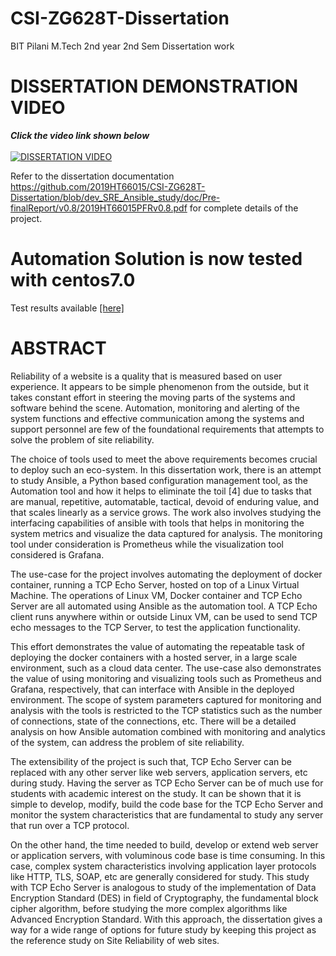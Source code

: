 # CSI-ZG628T-Dissertation
BIT Pilani M.Tech 2nd year 2nd Sem Dissertation work

# DISSERTATION DEMONSTRATION VIDEO
***Click the video link shown below***<br><br>
[![DISSERTATION VIDEO](https://i9.ytimg.com/vi/LHNCHVT70Zk/mq1.jpg?sqp=CLi7loQG&rs=AOn4CLDkqlCaQhS13EItZ5ddFroQp1vgzw)](https://youtu.be/LHNCHVT70Zk "DEMO-CSI-ZG628T-Dissertation") <br>

Refer to the dissertation documentation https://github.com/2019HT66015/CSI-ZG628T-Dissertation/blob/dev_SRE_Ansible_study/doc/Pre-finalReport/v0.8/2019HT66015PFRv0.8.pdf for complete details of the project. <br>

# Automation Solution is now tested with centos7.0
Test results available [[here]](https://github.com/2019HT66015/CSI-ZG628T-Dissertation/blob/dev_SRE_Ansible_study/results/invoking_main_script_centos7.0.txt "Test results centos7.0") <br>

# ABSTRACT

Reliability of a website is a quality that is measured based on user experience. It appears to be simple phenomenon from the outside, but it takes constant effort in steering the moving parts of the systems and software behind the scene. Automation, monitoring and alerting of the system functions and effective communication among the systems and support personnel are few of the foundational requirements that attempts to solve the problem of site reliability. 

The choice of tools used to meet the above requirements becomes crucial to deploy such an eco-system. In this dissertation work, there is an attempt to study Ansible, a Python based configuration management tool, as the Automation tool and how it helps to eliminate the toil [4] due to tasks that are manual, repetitive, automatable, tactical, devoid of enduring value, and that scales linearly as a service grows. The work also involves studying the interfacing capabilities of ansible with tools that helps in monitoring the system metrics and visualize the data captured for analysis. The monitoring tool under consideration is Prometheus while the visualization tool considered is Grafana. 

The use-case for the project involves automating the deployment of docker container, running a TCP Echo Server, hosted on top of a Linux Virtual Machine. The operations of Linux VM, Docker container and TCP Echo Server are all automated using Ansible as the automation tool. A TCP Echo client runs anywhere within or outside Linux VM, can be used to send TCP echo messages to the TCP Server, to test the application functionality.

This effort demonstrates the value of automating the repeatable task of deploying the docker containers with a hosted server, in a large scale environment, such as a cloud data center. The use-case also demonstrates the value of using monitoring and visualizing tools such as Prometheus and Grafana, respectively,  that can interface with Ansible in the deployed environment. The scope of system parameters captured for monitoring and analysis with the tools is restricted to the TCP statistics such as the number of connections, state of the connections, etc.  There will be a detailed analysis on how Ansible automation combined with monitoring and analytics of the system, can address the problem of site reliability. 

The extensibility of the project is such that, TCP Echo Server can be replaced with any other server like web servers, application servers, etc during study. Having the server as TCP Echo Server can be of much use for students with academic interest on the study. It can be shown that it is simple to develop, modify, build the code base for the TCP Echo Server and monitor the system characteristics that are fundamental to study any server that run over a TCP protocol. 

On the other hand, the time needed to build, develop or extend web server or application servers, with voluminous code base is time consuming. In this case, complex system characteristics involving application layer protocols like HTTP, TLS, SOAP, etc are generally considered for study. This study with TCP Echo Server is analogous to study of the implementation of Data Encryption Standard (DES) in field of Cryptography, the fundamental block cipher algorithm, before studying the more complex algorithms like Advanced Encryption Standard. With this approach, the dissertation gives a way for a wide range of options for future study by keeping this project as the reference study on Site Reliability of web sites.  

